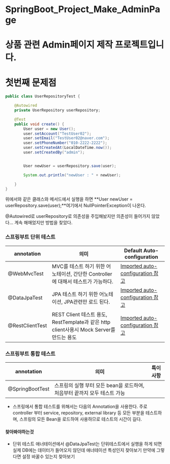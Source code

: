 # SpringBoot_Project_Make_AdminPage
# 상품 관련 Admin페이지 제작 프로젝트입니다.
# 첫번째 문제점

```java
public class UserRepositoryTest {

    @Autowired
    private UserRepository userRepository;

    @Test
    public void create() {
        User user = new User();
        user.setAccount("TestUser02");
        user.setEmail("TestUser02@naver.com");
        user.setPhoneNumber("010-2222-2222");
        user.setCreatedAt(LocalDateTime.now());
        user.setCreatedBy("admin");


        User newUser = userRepository.save(user);

        System.out.println("newUser : " + newUser);

    }
}
```

위에서와 같은 클래스와 메서드에서 실행을 하면 **User newUser = userRepository.save(user);**여기에서 NullPointerException이 나온다. 

@Autowired로 userRepository로 의존성을 주입해놨지만 의존성이 들어가지 않았다... 계속 해매었지만 방법을 찾았다.

### 스프링부트 단위 테스트

| annotation      | 의미                                                         | Default Auto-configuration                                   |
| --------------- | ------------------------------------------------------------ | ------------------------------------------------------------ |
| @WebMvcTest     | MVC를 테스트 하기 위한 어노테이션, 간단한 Controller 에 대해서 테스트가 가능하다. | [Imported auto-configuration 참고](https://docs.spring.io/spring-boot/docs/current/reference/html/appendix-test-auto-configuration.html#test-auto-configuration) |
| @DataJpaTest    | JPA 테스트 하기 위한 어노테이션, JPA관련만 로드 된다.        | [Imported auto-configuration 참고](https://docs.spring.io/spring-boot/docs/current/reference/html/appendix-test-auto-configuration.html#test-auto-configuration) |
| @RestClientTest | REST Client 테스트 용도, RestTemplate과 같은 http client사용시 Mock Server를 만드는 용도 | [Imported auto-configuration 참고](https://docs.spring.io/spring-boot/docs/current/reference/html/appendix-test-auto-configuration.html#test-auto-configuration) |

### 스프링부트 통합 테스트

| annotation      | 의미                                                         | 특이사항 |
| --------------- | ------------------------------------------------------------ | -------- |
| @SpringBootTest | 스프링의 실행 부터 모든 bean을 로드하여, 처음부터 끝까지 모두 테스트 가능 |          |

- 스프링에서 통합 테스트를 위해서는 다음의 Annotation을 사용한다.
  주로 controller 부터 service, repository, external library 등 모든 부분을 테스트하며, 스프링의 모든 Bean을 로드하여 사용하므로 테스트의 시간이 길다.

#### 찾아봐야하는것

- 단위 테스트 애너테이션에서 @DataJpaTest는 단위테스트에서 실행을 하게 되면 실제 DB에는 데이터가 들어오지 않던데 애너테이션 특성인지 찾아보기 만약에 그렇다면 설정 바꿀수 있는지 찾아보기
